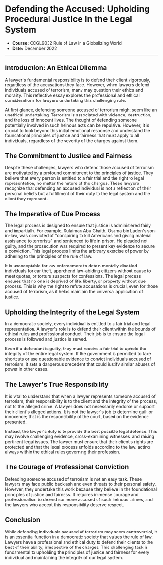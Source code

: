 # Defending the Accused: Upholding Procedural Justice in the Legal System

- **Course:** CCGL9032 Rule of Law in a Globalizing World
- **Date:** December 2022

---

## Introduction: An Ethical Dilemma

A lawyer's fundamental responsibility is to defend their client vigorously, regardless of the accusations they face. However, when lawyers defend individuals accused of terrorism, many may question their ethics and morality. This reflective essay explores the professional and ethical considerations for lawyers undertaking this challenging role.

At first glance, defending someone accused of terrorism might seem like an unethical undertaking. Terrorism is associated with violence, destruction, and the loss of innocent lives. The thought of defending someone potentially involved in such heinous acts can be repulsive. However, it is crucial to look beyond this initial emotional response and understand the foundational principles of justice and fairness that must apply to all individuals, regardless of the severity of the charges against them.

## The Commitment to Justice and Fairness

Despite these challenges, lawyers who defend those accused of terrorism are motivated by a profound commitment to the principles of justice. They believe that every person is entitled to a fair trial and the right to legal representation, no matter the nature of the charges. These lawyers recognize that defending an accused individual is not a reflection of their personal beliefs but a fulfillment of their duty to the legal system and the client they represent.

## The Imperative of Due Process

The legal process is designed to ensure that justice is administered fairly and impartially. For example, Sulaiman Abu Ghaith, Osama bin Laden's son-in-law, was convicted of "conspiring to kill Americans and giving material assistance to terrorists" and sentenced to life in prison. He pleaded not guilty, and the prosecution was required to present key evidence to secure a conviction. This legal process limits the arbitrary exercise of power by adhering to the principles of the rule of law.

It is unacceptable for law enforcement to detain mentally disabled individuals for car theft, apprehend law-abiding citizens without cause to meet quotas, or torture suspects for confessions. The legal process ensures that no one is deprived of life, liberty, or property without due process. This is why the right to refute accusations is crucial, even for those accused of terrorism, as it helps maintain the universal application of justice.

## Upholding the Integrity of the Legal System

In a democratic society, every individual is entitled to a fair trial and legal representation. A lawyer's role is to defend their client within the bounds of ethical rules and professional conduct. Their job is to ensure the legal process is followed and justice is served.

Even if a defendant is guilty, they must receive a fair trial to uphold the integrity of the entire legal system. If the government is permitted to take shortcuts or use questionable evidence to convict individuals accused of terrorism, it sets a dangerous precedent that could justify similar abuses of power in other cases.

## The Lawyer's True Responsibility

It is vital to understand that when a lawyer represents someone accused of terrorism, their responsibility is to the client and the integrity of the process, not to the alleged crime. A lawyer does not necessarily endorse or support their client's alleged actions. It is not the lawyer's job to determine guilt or innocence; that is the responsibility of the court, based on the evidence presented.

Instead, the lawyer's duty is to provide the best possible legal defense. This may involve challenging evidence, cross-examining witnesses, and raising pertinent legal issues. The lawyer must ensure that their client's rights are protected and that the legal process unfolds according to the law, acting always within the ethical rules governing their profession.

## The Courage of Professional Conviction

Defending someone accused of terrorism is not an easy task. These lawyers may face public backlash and even threats to their personal safety. However, they undertake this work because they believe in the foundational principles of justice and fairness. It requires immense courage and professionalism to defend someone accused of such heinous crimes, and the lawyers who accept this responsibility deserve respect.

## Conclusion

While defending individuals accused of terrorism may seem controversial, it is an essential function in a democratic society that values the rule of law. Lawyers have a professional and ethical duty to defend their clients to the best of their ability, irrespective of the charges. This challenging task is fundamental to upholding the principles of justice and fairness for every individual and maintaining the integrity of our legal system.